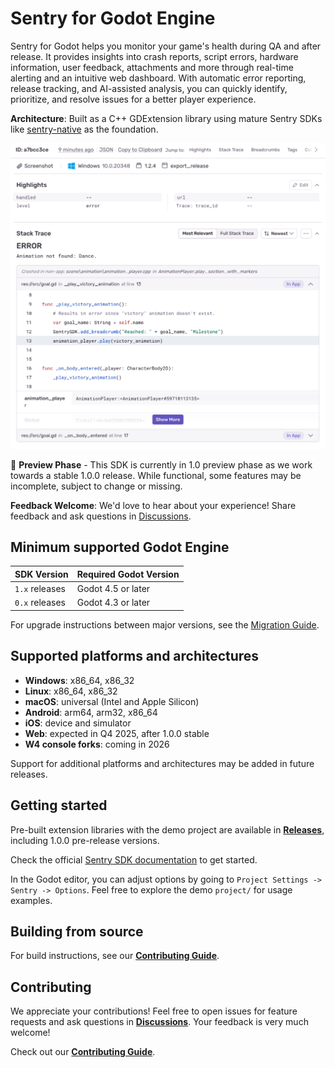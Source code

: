 # Sentry for Godot Engine

Sentry for Godot helps you monitor your game's health during QA and after release. It provides insights into crash reports, script errors, hardware information, user feedback, attachments and more through real-time alerting and an intuitive web dashboard. With automatic error reporting, release tracking, and AI-assisted analysis, you can quickly identify, prioritize, and resolve issues for a better player experience.

**Architecture**: Built as a C++ GDExtension library using mature Sentry SDKs like [sentry-native](https://github.com/getsentry/sentry-native) as the foundation.

![issue-example](./.github/issue_example.png)

🚧 **Preview Phase** - This SDK is currently in 1.0 preview phase as we work towards a stable 1.0.0 release. While functional, some features may be incomplete, subject to change or missing.

**Feedback Welcome**: We'd love to hear about your experience! Share feedback and ask questions in [Discussions](https://github.com/getsentry/sentry-godot/discussions).


## Minimum supported Godot Engine

| SDK Version    | Required Godot Version |
|----------------|------------------------|
| `1.x` releases | Godot 4.5 or later     |
| `0.x` releases | Godot 4.3 or later     |

For upgrade instructions between major versions, see the [Migration Guide](https://docs.sentry.io/platforms/godot/migration/).

## Supported platforms and architectures

- **Windows**: x86_64, x86_32
- **Linux**: x86_64, x86_32
- **macOS**: universal (Intel and Apple Silicon)
- **Android**: arm64, arm32, x86_64
- **iOS**: device and simulator
- **Web**: expected in Q4 2025, after 1.0.0 stable
- **W4 console forks**: coming in 2026

Support for additional platforms and architectures may be added in future releases.

## Getting started

Pre-built extension libraries with the demo project are available in [**Releases**](https://github.com/getsentry/sentry-godot/releases), including 1.0.0 pre-release versions.

Check the official [Sentry SDK documentation](https://docs.sentry.io/platforms/godot/) to get started.

In the Godot editor, you can adjust options by going to `Project Settings -> Sentry -> Options`. Feel free to explore the demo `project/` for usage examples.

## Building from source

For build instructions, see our [**Contributing Guide**](https://github.com/getsentry/sentry-godot/blob/master/CONTRIBUTING.md#building-sdk).

## Contributing

We appreciate your contributions! Feel free to open issues for feature requests and ask questions in [**Discussions**](https://github.com/getsentry/sentry-godot/discussions). Your feedback is very much welcome!

Check out our [**Contributing Guide**](https://github.com/getsentry/sentry-godot/blob/master/CONTRIBUTING.md).
